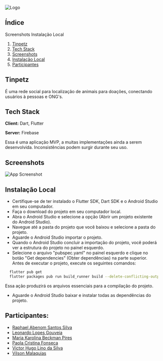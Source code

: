 
![Logo](https://i.ibb.co/KwnPTym/Screenshot-14.png)


## Índice
Screenshots
Instalação Local

1. [Tinpetz](#Tinpetz)
2. [Tech Stack](#Tech-Stack)
3. [Screenshots](#Screenshots)
4. [Instalação Local](#Instalação-Local)
5. [Participantes](#Participantes)

## Tinpetz

É uma rede social para localização de animais para doações, conectando usuários à pessoas e ONG's.




## Tech Stack

**Client:** Dart, Flutter

**Server:** Firebase

Essa é uma aplicação MVP, a muitas implementações ainda a serem desenvolvida. Inconsistências podem surgir durante seu uso.

## Screenshots

![App Screenshot](https://i.ibb.co/gM3PxbZ/Group-21.png)


## Instalação Local

- Certifique-se de ter instalado o Flutter SDK, Dart SDK e o Android Studio em seu computador.
- Faça o download do projeto em seu computador local.
- Abra o Android Studio e selecione a opção (Abrir um projeto existente do Android Studio).
- Navegue até a pasta do projeto que você baixou e selecione a pasta do projeto.
- Aguarde o Android Studio importar o projeto.
- Quando o Android Studio concluir a importação do projeto, você poderá ver a estrutura do projeto no painel esquerdo.
- Selecione o arquivo "pubspec.yaml" no painel esquerdo e clique no botão "Get dependencies" (Obter dependências) na parte superior.
Antes de executar o projeto, execute os seguintes comandos:

```bash
  flutter pub get
  flutter packages pub run build_runner build --delete-conflicting-outputs
```
Essa ação produzirá os arquivos essenciais para a compilação do projeto.

- Aguarde o Android Studio baixar e instalar todas as dependências do projeto.





## Participantes:

- [Raphael Abenom Santos Silva](https://github.com/raphaelabenom)
- [Leonardo Lopes Gouveia]()
- [Maria Karolina Beckman Pires]()
- [Paola Cristina Fonseca]()
- [Victor Hugo Lino da Silva]()
- [Vilson Malaquias]()
